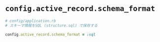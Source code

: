 # `config.active_record.schema_format`
```ruby
# config/application.rb
# スキーマ情報をSQL (structure.sql) で保存する

config.active_record.schema_format = :sql
```
